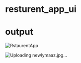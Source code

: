 # resturent_app_ui

# output
![RstaurentApp](https://github.com/MaazAkbar8/Project_UIs/assets/132812960/19929fa0-7431-4c8d-8d7d-a1e91bbfafed)          


 

 
![Uploading newlymaaz.jpg…]()
